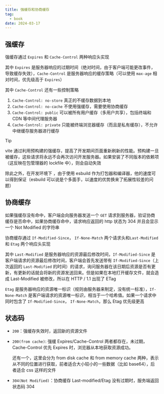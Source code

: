 ```yaml
---
title: 强缓存和协商缓存
tag:
  - book
date: 2024-03-17
---
```


## 强缓存

强缓存通过 `Expires` 和 `Cache-Control` 两种响应头实现

其中 `Expires` 是服务器响应的过期时间（绝对时间，由于客户端可能更改事件，导致缓存失效），`Cache-Control` 是服务器响应的缓存策略（可以使用 `max-age` 相对时间，优先级高于 `Expires`）

其中 `Cache-Control` 还有一些控制策略

1. `Cache-Control: no-store` 真正的不缓存数据到本地
1. `Cache-Control: no-cache` 不使用强缓存，需要使用协商缓存
1. `Cache-Control: public` 可以被所有用户缓存（多用户共享），包括终端和 CDN 等中间代理服务器
1. `Cache-Control: private` 只能被终端浏览器缓存（而且是私有缓存），不允许中继缓存服务器进行缓存

> [!tip]
>
> vite 通过利用预构建的强缓存，提高了开发期间页面重新刷新的性能。预构建一旦被缓存，这些请求将永远不会再次访问开发服务器。如果安装了不同版本的依赖项（这反映在包管理器的 lockfile 中），则会自动失效
>
> 除此之外，在开发环境下 ，由于使用 esbuild 作为打包器和编译器，他的速度可以得到保证（esbuild 可以说是个多面手，以速度的优势换来了拓展性较差的问题）

## 协商缓存

如果强缓存没有命中，客户端会向服务器发送一个 `GET` 请求到服务器，验证协商缓存是否命中，如果协商缓存命中，请求响应返回的 http 状态为 304 并且会显示一个 Not Modified 的字符串

协商缓存通过 `If-Modified-Since`， `If-None-Match` 两个请求头和`Last-Modified` 和 `Etag` 两个响应头实现

其中 `Last-Modified` 是服务器响应的资源最后修改时间，`If-Modified-Since` 是客户端请求的资源最后修改时间，客户端会首先发送带有 `If-Modified-Since`（上次返回的 `Last-Modified` 的时间）的请求，询问服务器在该日期后资源是否有更新，有更新的话就会将新的资源发送回来。但是如果在本地打开缓存文件，就会造成 Last-Modified 被修改，所以在 HTTP / 1.1 出现了 ETag

`Etag` 是服务器响应的资源唯一标识（规则由服务器来制定，没有统一标准），`If-None-Match` 是客户端请求的资源唯一标识，相当于一个哈希值。如果一个请求中同时包含了 `If-Modified-Since`， `If-None-Match`，那么 Etag 优先级更高

## 状态码

- `200`：强缓存失效时，返回新的资源文件
- `200(from cache)`: 强缓 Expires/Cache-Control 两者都存在，未过期，Cache-Control 优先 Expires 时，浏览器从本地获取资源成功。

  还有一个，这里会分为 from disk cache 和 from memory cache 两种，表示从不同的位置进行获取，前者适合大小较小的一些数据（比如 base64），后者适合 css 这样的文件

- `304(Not Modified)`：协商缓存 Last-modified/Etag 没有过期时，服务端返回状态码 304
